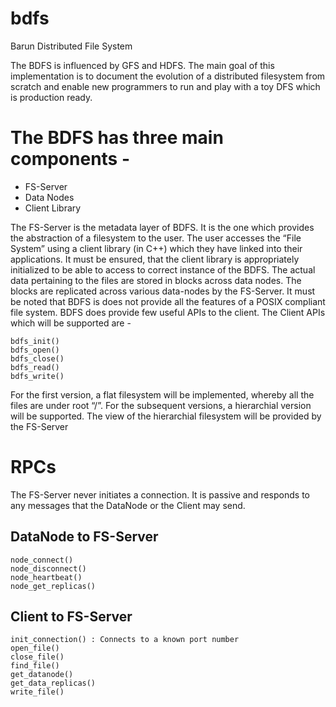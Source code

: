# bdfs
Barun Distributed File System

The BDFS is influenced by GFS and HDFS. The main goal of this implementation is to document the evolution of a distributed filesystem from scratch and enable new programmers to run and play with a toy DFS which is production ready.

# The BDFS has three main components - 
- FS-Server
- Data Nodes
- Client Library

The FS-Server is the metadata layer of BDFS. It is the one which provides the abstraction of a filesystem to the user. The user accesses the “File System” using a client library (in C++) which they have linked into their applications. It must be ensured, that the client library is appropriately initialized to be able to access to correct instance of the BDFS. The actual data pertaining to the files are stored in blocks across data nodes. The blocks are replicated across various data-nodes by the FS-Server. It must be noted that BDFS is does not provide all the features of a POSIX compliant file system. BDFS does provide few useful APIs to the client. The Client APIs which will be supported are -

```
bdfs_init()
bdfs_open()
bdfs_close()
bdfs_read()
bdfs_write()
```

For the first version, a flat filesystem will be implemented, whereby all the files are under root “/”.  For the subsequent versions, a hierarchial version will be supported. The view of the hierarchial filesystem will be provided by the FS-Server

# RPCs 
The FS-Server never initiates a connection. It is passive and responds to any messages that the DataNode or the Client may send. 

## DataNode to FS-Server

```
node_connect()
node_disconnect()
node_heartbeat()
node_get_replicas()
```

## Client to FS-Server

```
init_connection() : Connects to a known port number
open_file() 
close_file()
find_file()
get_datanode()
get_data_replicas()
write_file()
```
